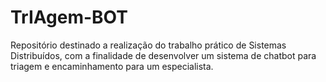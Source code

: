 # TrIAgem-BOT
Repositório destinado a realização do trabalho prático de Sistemas Distribuídos, com a finalidade de desenvolver um sistema de chatbot para triagem e encaminhamento para um especialista. 
